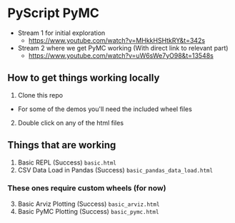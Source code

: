 # PyScript PyMC
* Stream 1 for initial exploration
  * https://www.youtube.com/watch?v=MHkkHSHtkRY&t=342s
* Stream 2 where we get PyMC working (With direct link to relevant part)
  * https://www.youtube.com/watch?v=uW6sWe7yO98&t=13548s
## How to get things working locally
1. Clone this repo
  * For some of the demos you'll need the included wheel files
2. Double click on any of the html files

## Things that are working
1. Basic REPL (Success) `basic.html`
2. CSV Data Load in Pandas (Success) `basic_pandas_data_load.html`

### These ones require custom wheels (for now)
3. Basic Arviz Plotting (Success) `basic_arviz.html`
4. Basic PyMC Plotting (Success) `basic_pymc.html`

